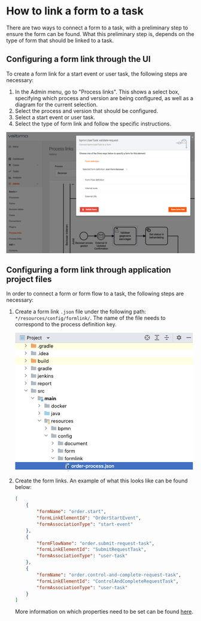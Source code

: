 # How to link a form to a task

There are two ways to connect a form to a task, with a preliminary step to ensure the form can be
found. What this preliminary step is, depends on the type of form that should be linked to a task.

## Configuring a form link through the UI

To create a form link for a start event or user task, the following steps are necessary:

1. In the Admin menu, go to "Process links". This shows a select box, specifying which process and
   version are being configured, as well as a diagram for the current selection.
2. Select the process and version that should be configured.
3. Select a start event or user task.
4. Select the type of form link and follow the specific instructions.

![Configuring a form link](img/configure-form-link-ui.png)

## Configuring a form link through application project files

In order to connect a form or form flow to a task, the following steps are necessary:

1. Create a form link `.json` file under the following path: `*/resources/config/formlink/`. 
The name of the file needs to correspond to the process definition key.

   ![Configuring a form link](img/configure-form-link-code.png)

2. Create the form links. An example of what this looks like can be found below:

    ```json
    [
        {
            "formName": "order.start",
            "formLinkElementId": "OrderStartEvent",
            "formAssociationType": "start-event"
        },
        {
            "formFlowName": "order.submit-request-task",
            "formLinkElementId": "SubmitRequestTask",
            "formAssociationType": "user-task"
        },
        {
            "formName": "order.control-and-complete-request-task",
            "formLinkElementId": "ControlAndCompleteRequestTask",
            "formAssociationType": "user-task"
        }
    ]
    ```

   More information on which properties need to be set can be found 
   [here](/reference/modules/form-link.md#supported-form-association-types).
